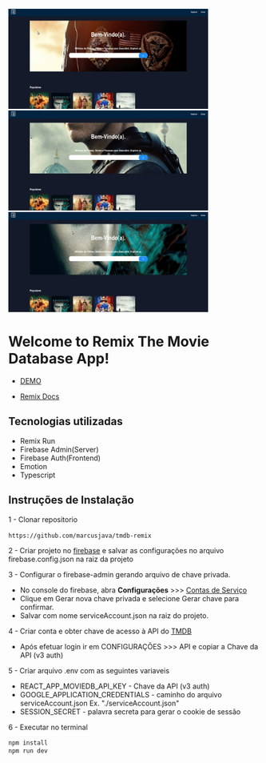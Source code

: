 <img src="app/assets/tmdb-remix1.gif" width=400 height=200/><img src="app/assets/tmdb-remix2.gif" width=400 height=200/><img src="app/assets/tmdb-remix3.gif" width=400 height=200/>

# Welcome to Remix The Movie Database App!

- [DEMO](https://remix-vercel-tmdb-rjb8vmp38-marcusjava.vercel.app/home)

- [Remix Docs](https://remix.run/docs)

## Tecnologias utilizadas

- Remix Run
- Firebase Admin(Server)
- Firebase Auth(Frontend)
- Emotion
- Typescript

## Instruções de Instalação

1 - Clonar repositorio

`https://github.com/marcusjava/tmdb-remix`

2 - Criar projeto no [firebase](https://console.firebase.google.com/) e salvar as configurações no arquivo firebase.config.json na raiz da projeto

3 - Configurar o firebase-admin gerando arquivo de chave privada.

- No console do firebase, abra <strong>Configurações</strong> >>> [Contas de Serviço](https://console.firebase.google.com/project/_/settings/serviceaccounts/adminsdk)
- Clique em Gerar nova chave privada e selecione Gerar chave para confirmar.
- Salvar com nome serviceAccount.json na raiz do projeto.

4 - Criar conta e obter chave de acesso à API do [TMDB](https://www.themoviedb.org)

- Após efetuar login ir em CONFIGURAÇÕES >>> API e copiar a Chave da API (v3 auth)

5 - Criar arquivo .env com as seguintes variaveis

- REACT_APP_MOVIEDB_API_KEY - Chave da API (v3 auth)
- GOOGLE_APPLICATION_CREDENTIALS - caminho do arquivo serviceAccount.json Ex. "./serviceAccount.json"
- SESSION_SECRET - palavra secreta para gerar o cookie de sessão

6 - Executar no terminal

```sh
npm install
npm run dev
```
